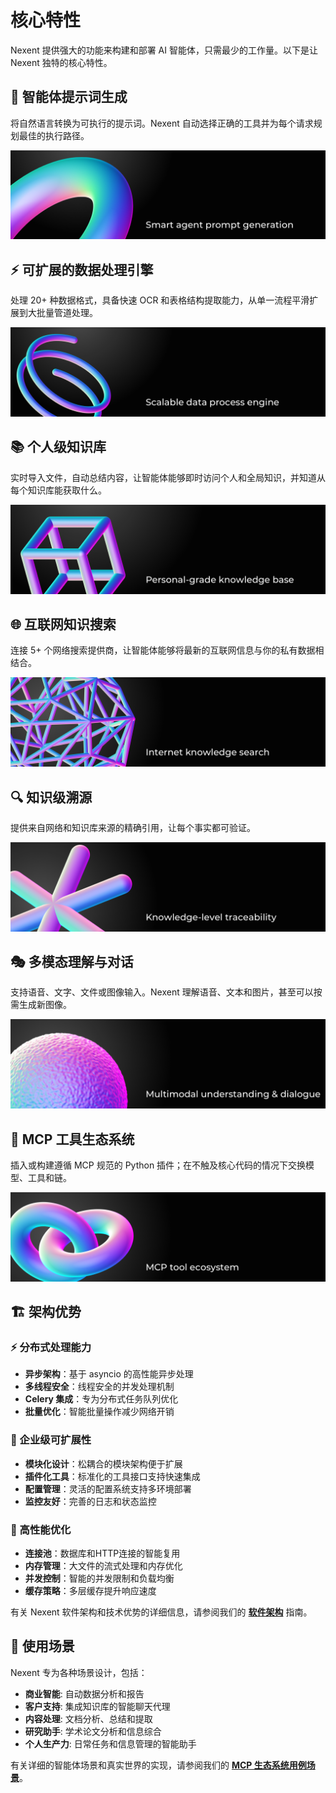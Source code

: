 # 核心特性

Nexent 提供强大的功能来构建和部署 AI 智能体，只需最少的工作量。以下是让 Nexent 独特的核心特性。

## 🧠 智能体提示词生成

将自然语言转换为可执行的提示词。Nexent 自动选择正确的工具并为每个请求规划最佳的执行路径。

![特性 1](../../assets/Feature1.png)

## ⚡ 可扩展的数据处理引擎

处理 20+ 种数据格式，具备快速 OCR 和表格结构提取能力，从单一流程平滑扩展到大批量管道处理。

![特性 2](../../assets/Feature2.png)

## 📚 个人级知识库

实时导入文件，自动总结内容，让智能体能够即时访问个人和全局知识，并知道从每个知识库能获取什么。

![特性 3](../../assets/Feature3.png)

## 🌐 互联网知识搜索

连接 5+ 个网络搜索提供商，让智能体能够将最新的互联网信息与你的私有数据相结合。

![特性 4](../../assets/Feature4.png)

## 🔍 知识级溯源

提供来自网络和知识库来源的精确引用，让每个事实都可验证。

![特性 5](../../assets/Feature5.png)

## 🎭 多模态理解与对话

支持语音、文字、文件或图像输入。Nexent 理解语音、文本和图片，甚至可以按需生成新图像。

![特性 6](../../assets/Feature6.png)

## 🔧 MCP 工具生态系统

插入或构建遵循 MCP 规范的 Python 插件；在不触及核心代码的情况下交换模型、工具和链。

![特性 7](../../assets/Feature7.png)

## 🏗️ 架构优势

### ⚡ 分布式处理能力
- **异步架构**：基于 asyncio 的高性能异步处理
- **多线程安全**：线程安全的并发处理机制
- **Celery 集成**：专为分布式任务队列优化
- **批量优化**：智能批量操作减少网络开销

### 🏢 企业级可扩展性
- **模块化设计**：松耦合的模块架构便于扩展
- **插件化工具**：标准化的工具接口支持快速集成
- **配置管理**：灵活的配置系统支持多环境部署
- **监控友好**：完善的日志和状态监控

### 🚀 高性能优化
- **连接池**：数据库和HTTP连接的智能复用
- **内存管理**：大文件的流式处理和内存优化
- **并发控制**：智能的并发限制和负载均衡
- **缓存策略**：多层缓存提升响应速度

有关 Nexent 软件架构和技术优势的详细信息，请参阅我们的 **[软件架构](./software-architecture)** 指南。

## 🎯 使用场景

Nexent 专为各种场景设计，包括：
- **商业智能**: 自动数据分析和报告
- **客户支持**: 集成知识库的智能聊天代理
- **内容处理**: 文档分析、总结和提取
- **研究助手**: 学术论文分析和信息综合
- **个人生产力**: 日常任务和信息管理的智能助手

有关详细的智能体场景和真实世界的实现，请参阅我们的 **[MCP 生态系统用例场景](../mcp-ecosystem/use-cases)**。